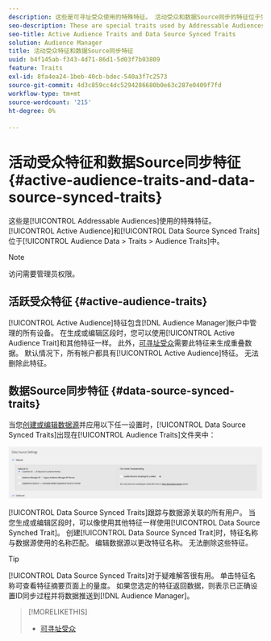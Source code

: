 ```yaml
---
description: 这些是可寻址受众使用的特殊特征。 活动受众和数据Source同步的特征位于受众数据>特征>受众特征中。
seo-description: These are special traits used by Addressable Audiences. Active Audience and Data Source Synced Traits are located in Audience Data > Traits > Audience Traits.
seo-title: Active Audience Traits and Data Source Synced Traits
solution: Audience Manager
title: 活动受众特征和数据Source同步特征
uuid: b4f145ab-f343-4d71-86d1-5d03f7b03809
feature: Traits
exl-id: 8fa4ea24-1beb-40cb-bdec-540a3f7c2573
source-git-commit: 4d3c859cc4dc5294286680b0e63c287e0409f7fd
workflow-type: tm+mt
source-wordcount: '215'
ht-degree: 0%

---
```


# 活动受众特征和数据Source同步特征 {#active-audience-traits-and-data-source-synced-traits}

这些是[!UICONTROL Addressable Audiences]使用的特殊特征。 [!UICONTROL Active Audience]和[!UICONTROL Data Source Synced Traits]位于[!UICONTROL Audience Data > Traits > Audience Traits]中。

>[!NOTE]
>
>访问需要管理员权限。

## 活跃受众特征 {#active-audience-traits}

[!UICONTROL Active Audience]特征包含[!DNL Audience Manager]帐户中管理的所有设备。 在生成或编辑区段时，您可以使用[!UICONTROL Active Audience Trait]和其他特征一样。 此外，[可寻址受众](../../features/addressable-audiences.md)需要此特征来生成重叠数据。 默认情况下，所有帐户都具有[!UICONTROL Active Audience]特征。 无法删除此特征。

## 数据Source同步特征 {#data-source-synced-traits}

当您[创建或编辑数据源](../../features/manage-datasources.md#create-data-source)并应用以下任一设置时，[!UICONTROL Data Source Synced Traits]出现在[!UICONTROL Audience Traits]文件夹中：

![](assets/datasource_synced.png)

[!UICONTROL Data Source Synced Traits]跟踪与数据源关联的所有用户。 当您生成或编辑区段时，可以像使用其他特征一样使用[!UICONTROL Data Source Synched Trait]。 创建[!UICONTROL Data Source Synced Trait]时，特征名称与数据源使用的名称匹配。 编辑数据源以更改特征名称。 无法删除这些特征。

>[!TIP]
>
>[!UICONTROL Data Source Synced Traits]对于疑难解答很有用。 单击特征名称可查看特征摘要页面上的量度。 如果您选定的特征返回数据，则表示已正确设置ID同步过程并将数据推送到[!DNL Audience Manager]。

>[!MORELIKETHIS]
>
>* [可寻址受众](../../features/addressable-audiences.md)
